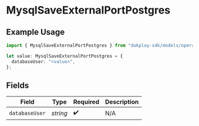 # MysqlSaveExternalPortPostgres

## Example Usage

```typescript
import { MysqlSaveExternalPortPostgres } from "dokploy-sdk/models/operations";

let value: MysqlSaveExternalPortPostgres = {
  databaseUser: "<value>",
};
```

## Fields

| Field              | Type               | Required           | Description        |
| ------------------ | ------------------ | ------------------ | ------------------ |
| `databaseUser`     | *string*           | :heavy_check_mark: | N/A                |